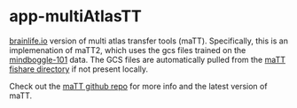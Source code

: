 # app-multiAtlasTT

[brainlife.io](https://brainlife.io/) version of multi atlas transfer tools (maTT). Specifically, this is an implemenation of maTT2, which uses the gcs files trained on the [mindboggle-101](http://www.mindboggle.info/data.html) data. The GCS files are automatically pulled from the [maTT fishare directory](https://figshare.com/articles/multiAtlasTT_data/5998583/1) if not present locally. 

Check out the [maTT github repo](https://github.com/faskowit/multiAtlasTT) for more info and the latest version of maTT.  
